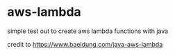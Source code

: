 # aws-lambda
simple test out to create aws lambda functions with java

credit to https://www.baeldung.com/java-aws-lambda
